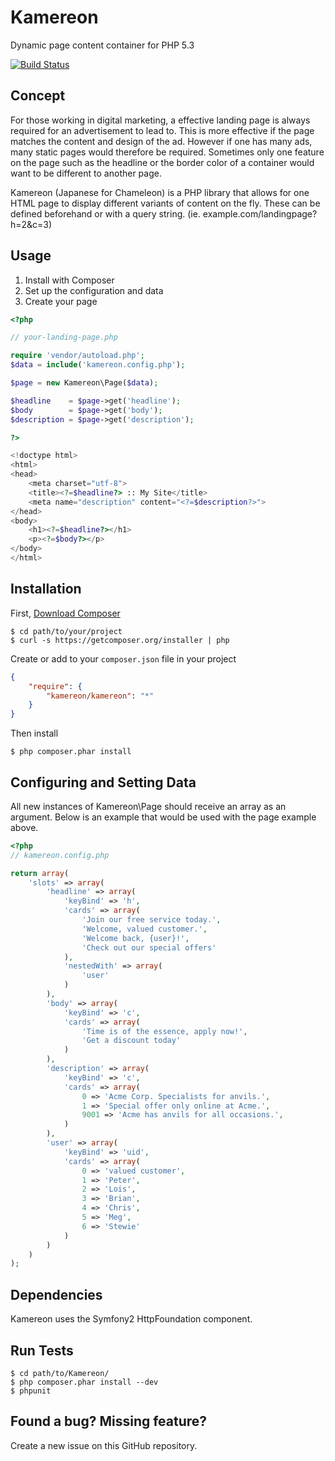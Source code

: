 Kamereon
========

Dynamic page content container for PHP 5.3

[![Build Status](https://travis-ci.org/archfizz/Kamereon.png)](https://travis-ci.org/archfizz/Kamereon)

Concept
-------

For those working in digital marketing, a effective landing page is always
required for an advertisement to lead to. This is more effective if the page
matches the content and design of the ad. However if one has many ads, many
static pages would therefore be required. Sometimes only one feature on the
page such as the headline or the border color of a container would want to be
different to another page.

Kamereon (Japanese for Chameleon) is a PHP library that allows for one HTML page
to display different variants of content on the fly. These can be defined
beforehand or with a query string. (ie. example.com/landingpage?h=2&c=3)

Usage
-----

1. Install with Composer
2. Set up the configuration and data
3. Create your page

```php
<?php

// your-landing-page.php

require 'vendor/autoload.php';
$data = include('kamereon.config.php');

$page = new Kamereon\Page($data);

$headline    = $page->get('headline');
$body        = $page->get('body');
$description = $page->get('description');

?>

<!doctype html>
<html>
<head>
    <meta charset="utf-8">
    <title><?=$headline?> :: My Site</title>
    <meta name="description" content="<?=$description?>">
</head>
<body>
    <h1><?=$headline?></h1>
    <p><?=$body?></p>
</body>
</html>
```

Installation
----------------------------

First, [Download Composer](http://getcomposer.org/download/)

    $ cd path/to/your/project
    $ curl -s https://getcomposer.org/installer | php


Create or add to your `composer.json` file in your project

```json
{
    "require": {
        "kamereon/kamereon": "*"
    }
}
```

Then install

    $ php composer.phar install

Configuring and Setting Data
----------------------------

All new instances of Kamereon\Page should receive an array as an argument.
Below is an example that would be used with the page example above.

```php
<?php
// kamereon.config.php

return array(
    'slots' => array(
        'headline' => array(
            'keyBind' => 'h',
            'cards' => array(
                'Join our free service today.',
                'Welcome, valued customer.',
                'Welcome back, {user}!',
                'Check out our special offers'
            ),
            'nestedWith' => array(
                'user'
            )
        ),
        'body' => array(
            'keyBind' => 'c',
            'cards' => array(
                'Time is of the essence, apply now!',
                'Get a discount today'
            )
        ),
        'description' => array(
            'keyBind' => 'c',
            'cards' => array(
                0 => 'Acme Corp. Specialists for anvils.',
                1 => 'Special offer only online at Acme.',
                9001 => 'Acme has anvils for all occasions.',
            )
        ),
        'user' => array(
            'keyBind' => 'uid',
            'cards' => array(
                0 => 'valued customer',
                1 => 'Peter',
                2 => 'Lois',
                3 => 'Brian',
                4 => 'Chris',
                5 => 'Meg',
                6 => 'Stewie'
            )
        )
    )
);
```

Dependencies
------------

Kamereon uses the Symfony2 HttpFoundation component.


Run Tests
---------

    $ cd path/to/Kamereon/
    $ php composer.phar install --dev
    $ phpunit


Found a bug? Missing feature?
-----------------------------

Create a new issue on this GitHub repository.


